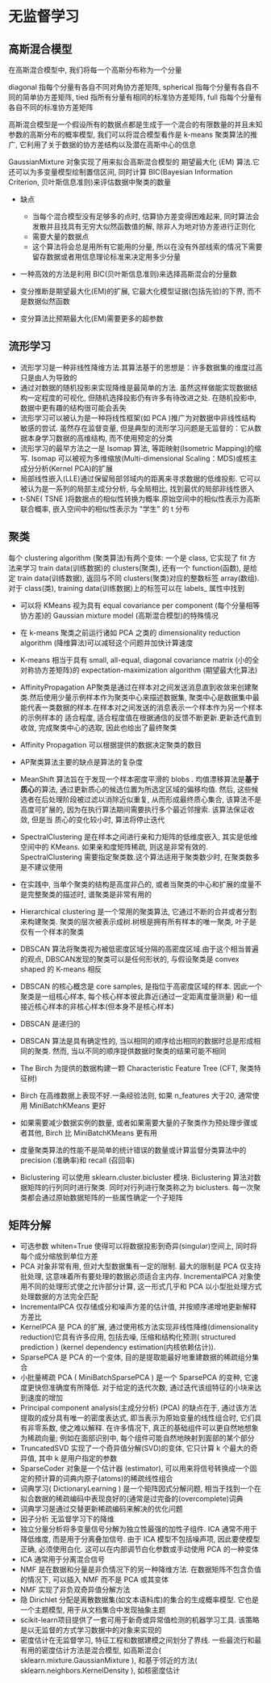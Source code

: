 # 无监督学习

## 高斯混合模型

在高斯混合模型中, 我们将每一个高斯分布称为一个分量

diagonal 指每个分量有各自不同对角协方差矩阵,  spherical 指每个分量有各自不同的简单协方差矩阵,  tied 指所有分量有相同的标准协方差矩阵,  full 指每个分量有各自不同的标准协方差矩阵

高斯混合模型是一个假设所有的数据点都是生成于一个混合的有限数量的并且未知参数的高斯分布的概率模型, 我们可以将混合模型看作是 k-means 聚类算法的推广, 它利用了关于数据的协方差结构以及潜在高斯中心的信息

GaussianMixture 对象实现了用来拟合高斯混合模型的 期望最大化 (EM) 算法.它还可以为多变量模型绘制置信区间, 同时计算 BIC(Bayesian Information Criterion, 贝叶斯信息准则)来评估数据中聚类的数量

* 缺点
    * 当每个混合模型没有足够多的点时, 估算协方差变得困难起来, 同时算法会发散并且找具有无穷大似然函数值的解, 除非人为地对协方差进行正则化
    * 需要大量的数据点
    * 这个算法将会总是用所有它能用的分量, 所以在没有外部线索的情况下需要留存数据或者用信息理论标准来决定用多少分量

* 一种高效的方法是利用 BIC(贝叶斯信息准则)来选择高斯混合的分量数
* 变分推断是期望最大化(EM)的扩展, 它最大化模型证据(包括先验)的下界, 而不是数据似然函数
* 变分算法比预期最大化(EM)需要更多的超参数

## 流形学习

* 流形学习是一种非线性降维方法.其算法基于的思想是：许多数据集的维度过高只是由人为导致的
* 通过对数据的随机投影来实现降维是最简单的方法. 虽然这样做能实现数据结构一定程度的可视化, 但随机选择投影仍有许多有待改进之处. 在随机投影中, 数据中更有趣的结构很可能会丢失
* 流形学习可以被认为是一种将线性框架(如 PCA )推广为对数据中非线性结构敏感的尝试. 虽然存在监督变量, 但是典型的流形学习问题是无监督的：它从数据本身学习数据的高维结构, 而不使用预定的分类
* 流形学习的最早方法之一是 Isomap 算法, 等距映射(Isometric Mapping)的缩写. Isomap 可以被视为多维缩放(Multi-dimensional Scaling：MDS)或核主成分分析(Kernel PCA)的扩展
* 局部线性嵌入(LLE)通过保留局部邻域内的距离来寻求数据的低维投影. 它可以被认为是一系列的局部主成分分析, 与全局相比, 找到最优的局部非线性嵌入
* t-SNE( TSNE )将数据点的相似性转换为概率.原始空间中的相似性表示为高斯联合概率, 嵌入空间中的相似性表示为 "学生" 的 t 分布

## 聚类

每个 clustering algorithm (聚类算法)有两个变体: 一个是 class, 它实现了 fit 方法来学习 train data(训练数据)的 clusters(聚类), 还有一个 function(函数), 是给定 train data(训练数据), 返回与不同 clusters(聚类)对应的整数标签 array(数组).对于 class(类), training data(训练数据)上的标签可以在 labels_ 属性中找到

* 可以将 KMeans 视为具有 equal covariance per component (每个分量相等协方差)的 Gaussian mixture model (高斯混合模型)的特殊情况
* 在 k-means 聚类之前运行诸如 PCA 之类的 dimensionality reduction algorithm (降维算法)可以减轻这个问题并加快计算速度
* K-means 相当于具有 small, all-equal, diagonal covariance matrix (小的全对称协方差矩阵)的 expectation-maximization algorithm (期望最大化算法)

* AffinityPropagation AP聚类是通过在样本对之间发送消息直到收敛来创建聚类.然后使用少量示例样本作为聚类中心来描述数据集,  聚类中心是数据集中最能代表一类数据的样本.在样本对之间发送的消息表示一个样本作为另一个样本的示例样本的 适合程度, 适合程度值在根据通信的反馈不断更新.更新迭代直到收敛, 完成聚类中心的选取, 因此也给出了最终聚类
* Affinity Propagation 可以根据提供的数据决定聚类的数目
* AP聚类算法主要的缺点是算法的复杂度
* MeanShift 算法旨在于发现一个样本密度平滑的 blobs . 均值漂移算法是**基于质心**的算法, 通过更新质心的候选位置为所选定区域的偏移均值. 然后, 这些候选者在后处理阶段被过滤以消除近似重复, 从而形成最终质心集合, 该算法不是高度可扩展的, 因为在执行算法期间需要执行多个最近邻搜索. 该算法保证收敛, 但是当 质心的变化较小时, 算法将停止迭代
* SpectralClustering 是在样本之间进行亲和力矩阵的低维度嵌入, 其实是低维空间中的 KMeans. 如果亲和度矩阵稀疏, 则这是非常有效的. SpectralClustering 需要指定聚类数.这个算法适用于聚类数少时, 在聚类数多是不建议使用
* 在实践中, 当单个聚类的结构是高度非凸的, 或者当聚类的中心和扩展的度量不是完整聚类的描述时, 谱聚类是非常有用的
* Hierarchical clustering 是一个常用的聚类算法, 它通过不断的合并或者分割来构建聚类. 聚类的层次被表示成树.树根是拥有所有样本的唯一聚类, 叶子是仅有一个样本的聚类
* DBSCAN 算法将聚类视为被低密度区域分隔的高密度区域.由于这个相当普遍的观点,  DBSCAN发现的聚类可以是任何形状的, 与假设聚类是 convex shaped 的 K-means 相反
* DBSCAN 的核心概念是 core samples, 是指位于高密度区域的样本. 因此一个聚类是一组核心样本, 每个核心样本彼此靠近(通过一定距离度量测量) 和一组接近核心样本的非核心样本(但本身不是核心样本)
* DBSCAN 是递归的
* DBSCAN 算法是具有确定性的, 当以相同的顺序给出相同的数据时总是形成相同的聚类. 然而, 当以不同的顺序提供数据时聚类的结果可能不相同
* The Birch 为提供的数据构建一颗 Characteristic Feature Tree (CFT, 聚类特征树)
* Birch 在高维数据上表现不好.一条经验法则, 如果 n_features 大于20, 通常使用 MiniBatchKMeans 更好
* 如果需要减少数据实例的数量, 或者如果需要大量的子聚类作为预处理步骤或者其他,  Birch 比 MiniBatchKMeans 更有用
* 度量聚类算法的性能不是简单的统计错误的数量或计算监督分类算法中的 precision (准确率)和 recall (召回率)
* Biclustering 可以使用 sklearn.cluster.bicluster 模块. Biclustering 算法对数据矩阵的行列同时进行聚类. 同时对行列进行聚类称之为 biclusters. 每一次聚类都会通过原始数据矩阵的一些属性确定一个子矩阵


## 矩阵分解

* 可选参数 whiten=True 使得可以将数据投影到奇异(singular)空间上, 同时将每个成分缩放到单位方差
* PCA 对象非常有用, 但对大型数据集有一定的限制.  最大的限制是 PCA 仅支持批处理, 这意味着所有要处理的数据必须适合主内存.  IncrementalPCA 对象使用不同的处理形式使之允许部分计算,  这一形式几乎和 PCA 以小型批处理方式处理数据的方法完全匹配
* IncrementalPCA 仅存储成分和噪声方差的估计值, 并按顺序递增地更新解释方差比
* KernelPCA 是 PCA 的扩展, 通过使用核方法实现非线性降维(dimensionality reduction)它具有许多应用, 包括去噪, 压缩和结构化预测( structured prediction ) (kernel dependency estimation(内核依赖估计)). 
* SparsePCA 是 PCA 的一个变体, 目的是提取能最好地重建数据的稀疏组分集合
* 小批量稀疏 PCA ( MiniBatchSparsePCA ) 是一个 SparsePCA 的变种, 它速度更快但准确度有所降低. 对于给定的迭代次数, 通过迭代该组特征的小块来达到速度的增加
* Principal component analysis(主成分分析) (PCA) 的缺点在于, 通过该方法提取的成分具有唯一的密度表达式, 即当表示为原始变量的线性组合时, 它们具有非零系数, 使之难以解释. 在许多情况下, 真正的基础组件可以更自然地想象为稀疏向量; 例如在面部识别中, 每个组件可能自然地映射到面部的某个部分
* TruncatedSVD 实现了一个奇异值分解(SVD)的变体, 它只计算 k 个最大的奇异值, 其中 k 是用户指定的参数
* SparseCoder 对象是一个估计器 (estimator), 可以用来将信号转换成一个固定的预计算的词典内原子(atoms)的稀疏线性组合
* 词典学习( DictionaryLearning ) 是一个矩阵因式分解问题, 相当于找到一个在拟合数据的稀疏编码中表现良好的(通常是过完备的(overcomplete)词典
* 词典学习是通过交替更新稀疏编码来解决的优化问题
* 因子分析 无监督学习下的降维
* 独立分量分析将多变量信号分解为独立性最强的加性子组件. ICA 通常不用于降低维度, 而是用于分离叠加信号. 由于 ICA 模型不包括噪声项, 因此要使模型正确, 必须使用白化.  这可以在内部调节白化参数或手动使用 PCA 的一种变体
* ICA 通常用于分离混合信号
* NMF 是在数据和分量是非负情况下的另一种降维方法.  在数据矩阵不包含负值的情况下, 可以插入 NMF 而不是 PCA 或其变体
* NMF 实现了非负双奇异值分解方法
* 隐 Dirichlet 分配是离散数据集(如文本语料库)的集合的生成概率模型.  它也是一个主题模型, 用于从文档集合中发现抽象主题
* scikit-learn项目提供了一套可用于新奇或异常值检测的机器学习工具.  该策略是以无监督的方式学习数据中的对象来实现的
* 密度估计在无监督学习, 特征工程和数据建模之间划分了界线. 一些最流行和最有用的密度估计方法是混合模型, 如高斯混合( sklearn.mixture.GaussianMixture ), 和基于邻近的方法( sklearn.neighbors.KernelDensity ), 如核密度估计
